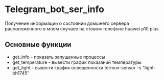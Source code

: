 # Telegram_bot_ser_info

Получение информации о состоянии домшнего сервера расположенного в моем случаее на стовом телефоне huawei p10 plus

## Основные функции

* get_info - показать запущенные процессы
* get_temperature - вывести график показаний температуры
* get_light - вывести график освещенности termux-sensor -s "light-bh1745"
